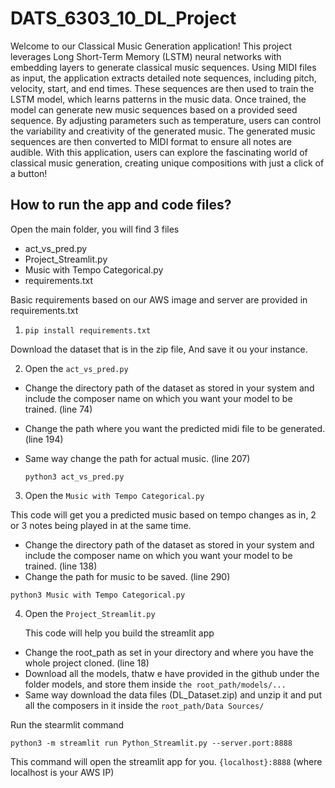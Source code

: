 # DATS_6303_10_DL_Project

Welcome to our Classical Music Generation application! This project leverages Long Short-Term Memory (LSTM) neural networks with embedding layers to generate classical music sequences. Using MIDI files as input, the application extracts detailed note sequences, including pitch, velocity, start, and end times. These sequences are then used to train the LSTM model, which learns patterns in the music data. Once trained, the model can generate new music sequences based on a provided seed sequence. By adjusting parameters such as temperature, users can control the variability and creativity of the generated music. The generated music sequences are then converted to MIDI format to ensure all notes are audible. With this application, users can explore the fascinating world of classical music generation, creating unique compositions with just a click of a button!

## How to run the app and code files?

Open the main folder, you will find 3 files
- act_vs_pred.py
- Project_Streamlit.py
- Music with Tempo Categorical.py
- requirements.txt

Basic requirements based on our AWS image and server are provided in requirements.txt


1. ```pip install requirements.txt```

Download the dataset that is in the zip file, And save it ou your instance.

2. Open the ```act_vs_pred.py```

  
- Change the directory path of the dataset as stored in your system and include the composer name on which you want your model to be trained. (line 74)
- Change the path where you want the predicted midi file to be generated. (line 194)
- Same way change the path for actual music. (line 207)


  ```python3 act_vs_pred.py```


3. Open the ```Music with Tempo Categorical.py```

This code will get you a predicted music based on tempo changes as in, 2 or 3 notes being played in at the same time.

- Change the directory path of the dataset as stored in your system and include the composer name on which you want your model to be trained. (line 138)
- Change the path for music to be saved. (line 290)

```python3 Music with Tempo Categorical.py```

4. Open the ```Project_Streamlit.py```

   This code will help you build the streamlit app

- Change the root_path as set in your directory and where you have the whole project cloned. (line 18)
- Download all the models, thatw e have provided in the github under the folder models, and store them inside ```the root_path/models/...``` 
- Same way download the data files (DL_Dataset.zip) and unzip it and put all the composers in it inside the ```root_path/Data Sources/```

Run the stearmlit command

```python3 -m streamlit run Python_Streamlit.py --server.port:8888```

This command will open the streamlit app for you.
```{localhost}:8888```  (where localhost is your AWS IP)



